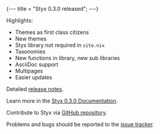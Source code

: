 {---
title = "Styx 0.3.0 released";
---}


Highlights:

- Themes as first class citizens
- New themes
- Styx library not required in `site.nix`
- Taxonomies
- New functions in library, new sub libraries
- AsciiDoc support
- Multipages
- Easier updates

Detailed [release notes](@doc.v0.3.0@#_release_notes).

Learn more in the [Styx 0.3.0 Documentation](@doc.v0.3.0@).

Contribute to Styx via [GitHub repository](https://github.com/styx-static/styx/).

Problems and bugs should be reported to the [issue tracker](https://github.com/styx-static/styx/issues).


